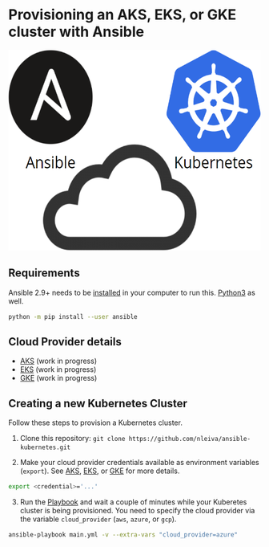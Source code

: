 # Provisioning an AKS, EKS, or GKE cluster with Ansible

<p align="center">
<img height="400" src="./pictures/k8s_ansible.png">
</p>

## Requirements

Ansible 2.9+ needs to be [installed](https://docs.ansible.com/ansible/latest/installation_guide/intro_installation.html#installing-ansible-with-pip) in your computer to run this. [Python3](https://wiki.python.org/moin/BeginnersGuide/Download) as well.

```bash
python -m pip install --user ansible
```

## Cloud Provider details

- [AKS](aks.md) (work in progress)
- [EKS](eks.md) (work in progress)
- [GKE](gke.md) (work in progress)

## Creating a new Kubernetes Cluster

Follow these steps to provision a Kubernetes cluster.

1. Clone this repository: `git clone https://github.com/nleiva/ansible-kubernetes.git`

2. Make your cloud provider credentials available as environment variables (`export`). See [AKS](aks.md), [EKS](eks.md), or [GKE](gke.md) for more details.

```bash
export <credential>='...'
```

3. Run the [Playbook](main.yml) and wait a couple of minutes while your Kuberetes cluster is being provisioned. You need to specify the cloud provider via the variable `cloud_provider` (`aws`, `azure`, or `gcp`).

```bash
ansible-playbook main.yml -v --extra-vars "cloud_provider=azure"
```
   
